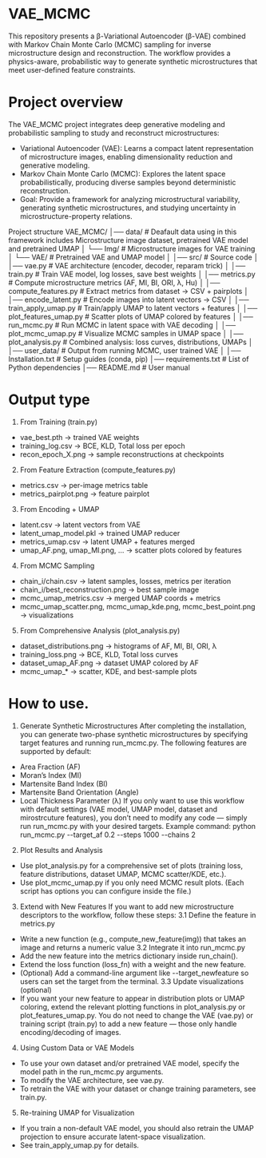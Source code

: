 # VAE_MCMC
This repository presents a β-Variational Autoencoder (β-VAE) combined with Markov Chain Monte Carlo (MCMC) sampling for inverse microstructure design and reconstruction. The workflow provides a physics-aware, probabilistic way to generate synthetic microstructures that meet user-defined feature constraints.

# Project overview
The VAE_MCMC project integrates deep generative modeling and probabilistic sampling to study and reconstruct microstructures:
  - Variational Autoencoder (VAE): Learns a compact latent representation of microstructure images, enabling dimensionality reduction and generative modeling.
  - Markov Chain Monte Carlo (MCMC): Explores the latent space probabilistically, producing diverse samples beyond deterministic reconstruction.
  - Goal: Provide a framework for analyzing microstructural variability, generating synthetic microstructures, and studying uncertainty in microstructure-property relations.

Project structure
VAE_MCMC/
│── data/                  # Deafault data using in this framework includes Microstructure image dataset, pretrained VAE model and pretrained UMAP 
│   └── Img/               # Microstructure images for VAE training
│   └── VAE/               # Pretrained VAE and UMAP model
│
│── src/                      # Source code
│   │── vae.py                # VAE architecture (encoder, decoder, reparam trick)
│   │── train.py              # Train VAE model, log losses, save best weights
│   │── metrics.py            # Compute microstructure metrics (AF, MI, BI, ORI, λ, Hu)
│   │── compute_features.py   # Extract metrics from dataset → CSV + pairplots
│   │── encode_latent.py      # Encode images into latent vectors → CSV
│   │── train_apply_umap.py   # Train/apply UMAP to latent vectors + features
│   │── plot_features_umap.py # Scatter plots of UMAP colored by features
│   │── run_mcmc.py           # Run MCMC in latent space with VAE decoding
│   │── plot_mcmc_umap.py     # Visualize MCMC samples in UMAP space
│   │── plot_analysis.py      # Combined analysis: loss curves, distributions, UMAPs
│ 
│── user_data/             # Output from running MCMC, user trained VAE
│ 
│── Installation.txt       # Setup guides (conda, pip)
│── requirements.txt       # List of Python dependencies
│── README.md              # User manual

# Output type
1. From Training (train.py)
  - vae_best.pth → trained VAE weights
  - training_log.csv → BCE, KLD, Total loss per epoch
  - recon_epoch_X.png → sample reconstructions at checkpoints
2. From Feature Extraction (compute_features.py)
  - metrics.csv → per-image metrics table
  - metrics_pairplot.png → feature pairplot
3. From Encoding + UMAP
  - latent.csv → latent vectors from VAE
  - latent_umap_model.pkl → trained UMAP reducer
  - metrics_umap.csv → latent UMAP + features merged
  - umap_AF.png, umap_MI.png, … → scatter plots colored by features
4. From MCMC Sampling
  - chain_i/chain.csv → latent samples, losses, metrics per iteration
  - chain_i/best_reconstruction.png → best sample image
  - mcmc_umap_metrics.csv → merged UMAP coords + metrics
  - mcmc_umap_scatter.png, mcmc_umap_kde.png, mcmc_best_point.png → visualizations
5. From Comprehensive Analysis (plot_analysis.py)
  - dataset_distributions.png → histograms of AF, MI, BI, ORI, λ
  - training_loss.png → BCE, KLD, Total loss curves
  - dataset_umap_AF.png → dataset UMAP colored by AF
  - mcmc_umap_* → scatter, KDE, and best-sample plots

# How to use.
1. Generate Synthetic Microstructures
After completing the installation, you can generate two-phase synthetic microstructures by specifying target features and running run_mcmc.py.
The following features are supported by default:
  - Area Fraction (AF)
  - Moran’s Index (MI)
  - Martensite Band Index (BI)
  - Martensite Band Orientation (Angle)
  - Local Thickness Parameter (λ)
If you only want to use this workflow with default settings (VAE model, UMAP model, dataset and mirostrcuture features), you don’t need to modify any code — simply run run_mcmc.py with your desired targets.
Example command: python run_mcmc.py --target_af 0.2 --steps 1000 --chains 2
2. Plot Results and Analysis
  - Use plot_analysis.py for a comprehensive set of plots (training loss, feature distributions, dataset UMAP, MCMC scatter/KDE, etc.).
  - Use plot_mcmc_umap.py if you only need MCMC result plots. (Each script has options you can configure inside the file.)
3. Extend with New Features
If you want to add new microstructure descriptors to the workflow, follow these steps:
  3.1 Define the feature in metrics.py
  - Write a new function (e.g., compute_new_feature(img)) that takes an image and returns a numeric value
  3.2 Integrate it into run_mcmc.py
  - Add the new feature into the metrics dictionary inside run_chain().
  - Extend the loss function (loss_fn) with a weight and the new feature.
  - (Optional) Add a command-line argument like --target_newfeature so users can set the target from the terminal.
  3.3 Update visualizations (optional)
  - If you want your new feature to appear in distribution plots or UMAP coloring, extend the relevant plotting functions in plot_analysis.py or plot_features_umap.py.
You do not need to change the VAE (vae.py) or training script (train.py) to add a new feature — those only handle encoding/decoding of images.
4. Using Custom Data or VAE Models
  - To use your own dataset and/or pretrained VAE model, specify the model path in the run_mcmc.py arguments.
  - To modify the VAE architecture, see vae.py.
  - To retrain the VAE with your dataset or change training parameters, see train.py.
5. Re-training UMAP for Visualization
  - If you train a non-default VAE model, you should also retrain the UMAP projection to ensure accurate latent-space visualization.
  - See train_apply_umap.py for details.
